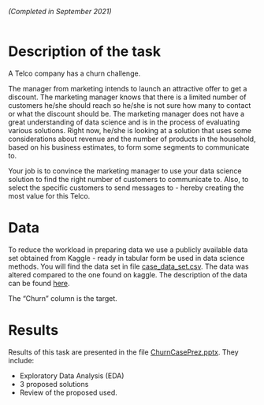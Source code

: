 *(Completed in September 2021)*
</br>
</br>


# Description of the task

A Telco company has a churn challenge. 

The manager from marketing intends to launch an attractive offer to get a discount. The marketing manager knows that there is a limited number of customers he/she should reach so he/she is not sure how many to contact or what the discount should be. The marketing manager does not have a great understanding of data science and is in the process of evaluating various solutions. Right now, he/she is looking at a solution that uses some considerations about revenue and the number of products in the household, based on his business estimates, to form some segments to communicate to.

Your job is to convince the marketing manager to use your data science solution to find the right number of customers to communicate to. Also, to select the specific customers to send messages to - hereby creating the most value for this Telco.


# Data

To reduce the workload in preparing data we use a publicly available data set obtained from Kaggle - ready in tabular form be used in data science methods. You will find the data set in file [case_data_set.csv](case_data_set.csv). The data was altered compared to the one found on kaggle. The description of the data can be found [here](https://www.kaggle.com/blastchar/telco-customer-churn).

The “Churn” column is the target.


# Results

Results of this task are presented in the file [ChurnCasePrez.pptx](ChurnCasePrez.pptx). They include:
- Exploratory Data Analysis (EDA)
- 3 proposed solutions
- Review of the proposed used.




